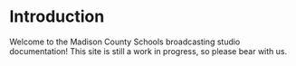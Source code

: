 # Introduction

Welcome to the Madison County Schools broadcasting studio documentation! This site is still a work in progress, so please bear with us.

